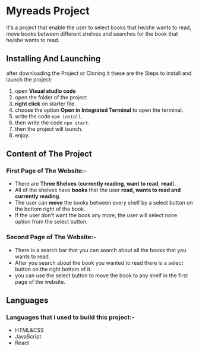 # Myreads Project
 it's a project that enable the user to select books that he/she wants to read, move books between different shelves and searches for the book that he/she wants to read.


## Installing And Launching
 after downloading the Project or Cloning it these are the Steps to install and launch the project:
  1) open **Visual studio code**
  2) open the folder of the project
  3) **right click** on starter file.
  4) choose the option **Open in Integrated Terminal** to open the terminal.
  5) write the code `npm install`.
  6) then write the code `npm start`.
  7) then the project will launch.
  8) enjoy.


## Content of The Project

### First Page of The Website:-
* There are **Three Shelves** (**currently reading**, **want to read**, **read**).
* All of the shelves have **books** that the user **read, wants to read and currently reading**.
* The user can **move** the books between every shelf by a select button on the bottom right of the book.
* If the user don't want the book any more, the user will select none option from the select button.

### Second Page of The Website:-
* There is a search bar that you can search about all the books that you wants to read.
* After you search about the book you wanted to read there is a select button on the right bottom of it.
* you can use the select button to move the book to any shelf in the first page of the website.

## Languages

### Languages that i used to build this project:-
* HTML&CSS
* JavaScript
* React
